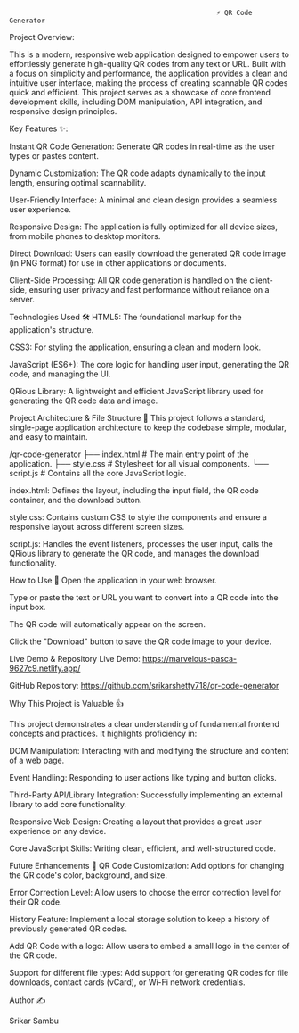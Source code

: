                                                         ⚡ QR Code Generator

Project Overview:

This is a modern, responsive web application designed to empower users to effortlessly generate high-quality QR codes from any text or URL. Built with a focus on simplicity and performance, the application provides a clean and intuitive user interface, making the process of creating scannable QR codes quick and efficient. This project serves as a showcase of core frontend development skills, including DOM manipulation, API integration, and responsive design principles.

Key Features ✨:

Instant QR Code Generation: Generate QR codes in real-time as the user types or pastes content.

Dynamic Customization: The QR code adapts dynamically to the input length, ensuring optimal scannability.

User-Friendly Interface: A minimal and clean design provides a seamless user experience.

Responsive Design: The application is fully optimized for all device sizes, from mobile phones to desktop monitors.

Direct Download: Users can easily download the generated QR code image (in PNG format) for use in other applications or documents.

Client-Side Processing: All QR code generation is handled on the client-side, ensuring user privacy and fast performance without reliance on a server.

Technologies Used 🛠️
HTML5: The foundational markup for the application's structure.

CSS3: For styling the application, ensuring a clean and modern look.

JavaScript (ES6+): The core logic for handling user input, generating the QR code, and managing the UI.

QRious Library: A lightweight and efficient JavaScript library used for generating the QR code data and image.

Project Architecture & File Structure 📁
This project follows a standard, single-page application architecture to keep the codebase simple, modular, and easy to maintain.

/qr-code-generator
├── index.html           # The main entry point of the application.
├── style.css            # Stylesheet for all visual components.
└── script.js            # Contains all the core JavaScript logic.

index.html: Defines the layout, including the input field, the QR code container, and the download button.

style.css: Contains custom CSS to style the components and ensure a responsive layout across different screen sizes.

script.js: Handles the event listeners, processes the user input, calls the QRious library to generate the QR code, and manages the download functionality.

How to Use 🚀
Open the application in your web browser.

Type or paste the text or URL you want to convert into a QR code into the input box.

The QR code will automatically appear on the screen.

Click the "Download" button to save the QR code image to your device.

Live Demo & Repository
Live Demo: https://marvelous-pasca-9627c9.netlify.app/

GitHub Repository: https://github.com/srikarshetty718/qr-code-generator

Why This Project is Valuable 👍

This project demonstrates a clear understanding of fundamental frontend concepts and practices. It highlights proficiency in:

DOM Manipulation: Interacting with and modifying the structure and content of a web page.

Event Handling: Responding to user actions like typing and button clicks.

Third-Party API/Library Integration: Successfully implementing an external library to add core functionality.

Responsive Web Design: Creating a layout that provides a great user experience on any device.

Core JavaScript Skills: Writing clean, efficient, and well-structured code.

Future Enhancements 🔮
QR Code Customization: Add options for changing the QR code's color, background, and size.

Error Correction Level: Allow users to choose the error correction level for their QR code.

History Feature: Implement a local storage solution to keep a history of previously generated QR codes.

Add QR Code with a logo: Allow users to embed a small logo in the center of the QR code.

Support for different file types: Add support for generating QR codes for file downloads, contact cards (vCard), or Wi-Fi network credentials.

Author ✍️

Srikar Sambu
